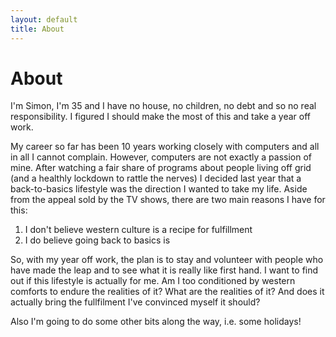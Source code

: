 ```yaml
---
layout: default
title: About
---
```

# About

I'm Simon, I'm 35 and I have no house, no children, no debt and so no real responsibility. I figured I should make the most of this and take a year off work.

My career so far has been 10 years working closely with computers and all in all I cannot complain. However, computers are not exactly a passion of mine. After watching a fair share of programs about people living off grid (and a healthly lockdown to rattle the nerves) I decided last year that a back-to-basics lifestyle was the direction I wanted to take my life. Aside from the appeal sold by the TV shows, there are two main reasons I have for this:

1. I don't believe western culture is a recipe for fulfillment
2. I do believe going back to basics is

So, with my year off work, the plan is to stay and volunteer with people who have made the leap and to see what it is really like first hand. I want to find out if this lifestyle is actually for me. Am I too conditioned by western comforts to endure the realities of it? What are the realities of it? And does it actually bring the fullfilment I've convinced myself it should?

Also I'm going to do some other bits along the way, i.e. some holidays!
